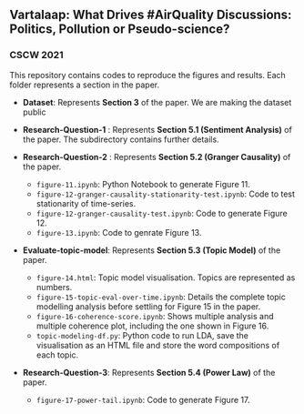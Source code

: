 
## Vartalaap: What Drives #AirQuality Discussions: Politics, Pollution or Pseudo-science?
### CSCW 2021
This repository contains codes to reproduce the figures and results. Each folder represents a section in the paper. 

- **Dataset**: Represents **Section 3** of the paper. We are making the dataset public 
- **Research-Question-1** : Represents **Section 5.1 (Sentiment Analysis)** of the paper. The subdirectory contains further details.

- **Research-Question-2** : Represents **Section 5.2 (Granger Causality)** of the paper.
	- `figure-11.ipynb`: Python Notebook to generate Figure 11.
	- `figure-12-granger-causality-stationarity-test.ipynb`: Code to test stationarity of time-series.
	- `figure-12-granger-causality-test.ipynb`: Code to generate Figure 12.
	- `figure-13.ipynb`: Code to genrate Figure 13.
- **Evaluate-topic-model**:  Represents **Section 5.3 (Topic Model)** of the paper.
	- `figure-14.html`: Topic model visualisation. Topics are represented as numbers. 
	- `figure-15-topic-eval-over-time.ipynb`: Details the complete topic modelling analysis before settling for Figure 15 in the paper. 
	- `figure-16-coherence-score.ipynb`: Shows multiple analysis and multiple coherence plot, including the one shown in Figure 16.
	- `topic-modeling-df.py`: Python code to run LDA, save the visualisation as an HTML file and store the word compositions of each topic.

- **Research-Question-3**: Represents **Section 5.4 (Power Law)** of the paper.
	- `figure-17-power-tail.ipynb`: Code to generate Figure 17. 


